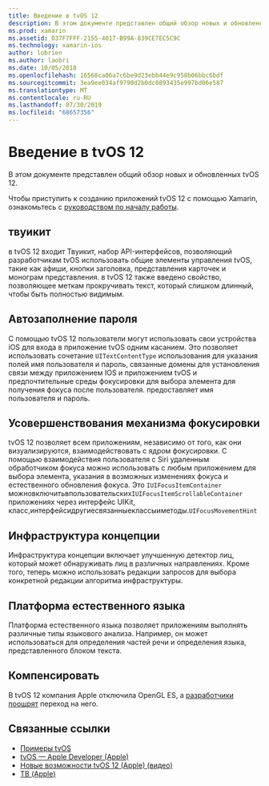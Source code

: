 ```yaml
---
title: Введение в tvOS 12
description: В этом документе представлен общий обзор новых и обновленных функций tvOS 12, для которых в настоящее время предварительная версия Xamarin предоставляет C# привязки.
ms.prod: xamarin
ms.assetid: 037F7FFF-2155-4017-B99A-839CE7EC5C9C
ms.technology: xamarin-ios
author: lobrien
ms.author: laobri
ms.date: 10/05/2018
ms.openlocfilehash: 16568ca06a7c6be9d23ebb44e9c958b06bbc6bdf
ms.sourcegitcommit: 3ea9ee034af9790d2b0dc0893435e997bd06e587
ms.translationtype: MT
ms.contentlocale: ru-RU
ms.lasthandoff: 07/30/2019
ms.locfileid: "68657356"
---
```

# <a name="introduction-to-tvos-12"></a>Введение в tvOS 12

В этом документе представлен общий обзор новых и обновленных tvOS 12.

Чтобы приступить к созданию приложений tvOS 12 с помощью Xamarin, ознакомьтесь с [руководством по началу работы](~/ios/platform/introduction-to-ios12/get-started.md).

## <a name="tvuikit"></a>твуикит

в tvOS 12 входит Твуикит, набор API-интерфейсов, позволяющий разработчикам tvOS использовать общие элементы управления tvOS, такие как афиши, кнопки заголовка, представления карточек и монограм представления. в tvOS 12 также введено свойство, позволяющее меткам прокручивать текст, который слишком длинный, чтобы быть полностью видимым.

## <a name="password-autofill"></a>Автозаполнение пароля

С помощью tvOS 12 пользователи могут использовать свои устройства iOS для входа в приложение tvOS одним касанием. Это позволяет использовать сочетание `UITextContentType` использования для указания полей имя пользователя и пароль, связанные домены для установления связи между приложением IOS и приложением tvOS и предпочтительные среды фокусировки для выбора элемента для получения фокуса после пользователя. предоставляет имя пользователя и пароль.

## <a name="focus-engine-enhancements"></a>Усовершенствования механизма фокусировки

tvOS 12 позволяет всем приложениям, независимо от того, как они визуализируются, взаимодействовать с ядром фокусировки. С помощью взаимодействия пользователя с Siri удаленным обработчиком фокуса можно использовать с любым приложением для выбора элемента, указания в возможных изменениях фокуса и естественного обновления фокуса. Это `IUIFocusItemContainer` можновключитьвпользовательских`IUIFocusItemScrollableContainer` приложениях через интерфейс UIKit, класс,интерфейсидругиесвязанныеклассыиметоды.`UIFocusMovementHint`

## <a name="vision-framework"></a>Инфраструктура концепции

Инфраструктура концепции включает улучшенную детектор лиц, который может обнаруживать лиц в различных направлениях. Кроме того, теперь можно использовать редакции запросов для выбора конкретной редакции алгоритма инфраструктуры.

## <a name="natural-language-framework"></a>Платформа естественного языка

Платформа естественного языка позволяет приложениям выполнять различные типы языкового анализа. Например, он может использоваться для определения частей речи и определения языка, представленного блоком текста.

## <a name="deprecations"></a>Компенсировать

В tvOS 12 компания Apple отключила OpenGL ES, а [разработчики поощрят](https://developer.apple.com/tvos/whats-new/) переход на него.

## <a name="related-links"></a>Связанные ссылки

- [Примеры tvOS](https://docs.microsoft.com/samples/browse/?products=xamarin&term=Xamarin.iOS+tvOS)
- [tvOS — Apple Developer (Apple)](https://developer.apple.com/tvos/)
- [Новые возможности tvOS 12 (Apple) (видео)](https://developer.apple.com/videos/play/wwdc2018/208/)
- [ТВ (Apple)](https://www.apple.com/tv/)